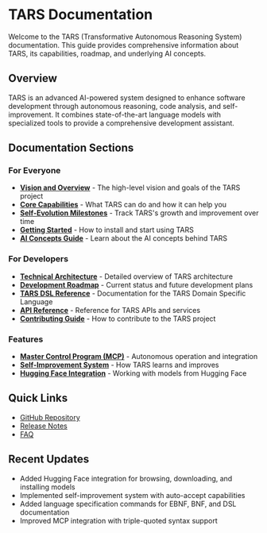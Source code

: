 # TARS Documentation

Welcome to the TARS (Transformative Autonomous Reasoning System) documentation. This guide provides comprehensive information about TARS, its capabilities, roadmap, and underlying AI concepts.

## Overview

TARS is an advanced AI-powered system designed to enhance software development through autonomous reasoning, code analysis, and self-improvement. It combines state-of-the-art language models with specialized tools to provide a comprehensive development assistant.

## Documentation Sections

### For Everyone

- [**Vision and Overview**](vision.md) - The high-level vision and goals of the TARS project
- [**Core Capabilities**](capabilities.md) - What TARS can do and how it can help you
- [**Self-Evolution Milestones**](evolution.md) - Track TARS's growth and improvement over time
- [**Getting Started**](getting-started.md) - How to install and start using TARS
- [**AI Concepts Guide**](ai-concepts/index.md) - Learn about the AI concepts behind TARS

### For Developers

- [**Technical Architecture**](architecture.md) - Detailed overview of TARS architecture
- [**Development Roadmap**](roadmap.md) - Current status and future development plans
- [**TARS DSL Reference**](dsl/index.md) - Documentation for the TARS Domain Specific Language
- [**API Reference**](api/index.md) - Reference for TARS APIs and services
- [**Contributing Guide**](contributing.md) - How to contribute to the TARS project

### Features

- [**Master Control Program (MCP)**](features/mcp.md) - Autonomous operation and integration
- [**Self-Improvement System**](features/self-improvement.md) - How TARS learns and improves
- [**Hugging Face Integration**](features/huggingface.md) - Working with models from Hugging Face

## Quick Links

- [GitHub Repository](https://github.com/GuitarAlchemist/tars)
- [Release Notes](release-notes.md)
- [FAQ](faq.md)

## Recent Updates

- Added Hugging Face integration for browsing, downloading, and installing models
- Implemented self-improvement system with auto-accept capabilities
- Added language specification commands for EBNF, BNF, and DSL documentation
- Improved MCP integration with triple-quoted syntax support
